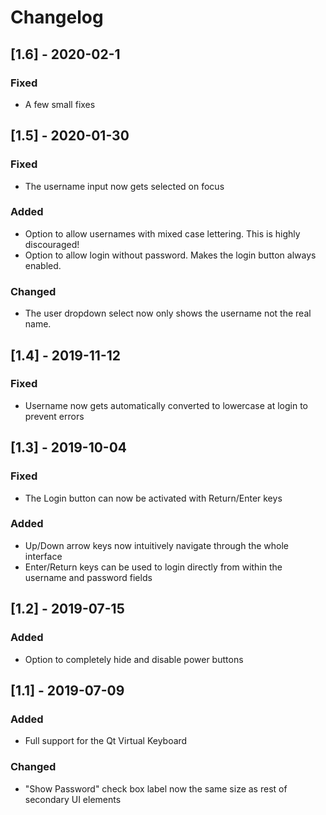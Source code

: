 # Changelog

## [1.6] - 2020-02-1

### Fixed

- A few small fixes

## [1.5] - 2020-01-30

### Fixed

- The username input now gets selected on focus

### Added

- Option to allow usernames with mixed case lettering. This is highly discouraged!
- Option to allow login without password. Makes the login button always enabled.

### Changed

- The user dropdown select now only shows the username not the real name.

## [1.4] - 2019-11-12

### Fixed

- Username now gets automatically converted to lowercase at login to prevent errors

## [1.3] - 2019-10-04

### Fixed

- The Login button can now be activated with Return/Enter keys

### Added

- Up/Down arrow keys now intuitively navigate through the whole interface
- Enter/Return keys can be used to login directly from within the username and password fields

## [1.2] - 2019-07-15

### Added

- Option to completely hide and disable power buttons

## [1.1] - 2019-07-09

### Added

- Full support for the Qt Virtual Keyboard

### Changed

- "Show Password" check box label now the same size as rest of secondary UI elements
